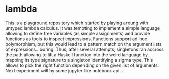# lambda

This is a playground repository which started by playing aroung with untyped lambda calculus. 
It was tempting to implement a simple language allowing to define free variables (as simple assignments) and provide functions as tools to inspect expressions. 
Functions support ad-hoc polymorphism, but this would lead to a pattern match on the argument lists of expressions.. boring. 
Thus, after several attempts, singletons ran accross the path allowing to lift a Haskell function into the weird language by mapping its type signature to a singleton identifying a sigma type. 
This allows to pick the right function depending on the given list of arguments.
Next experiment will by some jupyter like notebook api...
